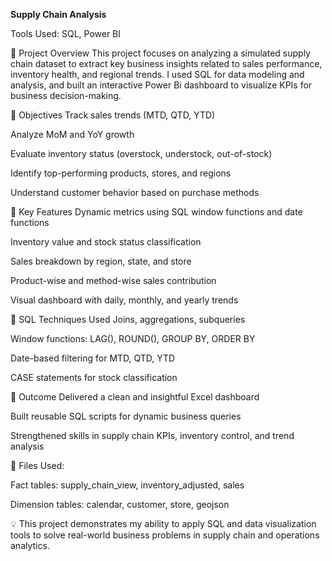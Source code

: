 **Supply Chain Analysis**


Tools Used: SQL, Power BI 

🔹 Project Overview
This project focuses on analyzing a simulated supply chain dataset to extract key business insights related to sales performance, inventory health, and regional trends. I used SQL for data modeling and analysis, and built an interactive Power Bi dashboard to visualize KPIs for business decision-making.

🔹 Objectives
Track sales trends (MTD, QTD, YTD)

Analyze MoM and YoY growth

Evaluate inventory status (overstock, understock, out-of-stock)

Identify top-performing products, stores, and regions

Understand customer behavior based on purchase methods

🔹 Key Features
Dynamic metrics using SQL window functions and date functions

Inventory value and stock status classification

Sales breakdown by region, state, and store

Product-wise and method-wise sales contribution

Visual dashboard with daily, monthly, and yearly trends

🔹 SQL Techniques Used
Joins, aggregations, subqueries

Window functions: LAG(), ROUND(), GROUP BY, ORDER BY

Date-based filtering for MTD, QTD, YTD

CASE statements for stock classification

🔹 Outcome
Delivered a clean and insightful Excel dashboard

Built reusable SQL scripts for dynamic business queries

Strengthened skills in supply chain KPIs, inventory control, and trend analysis

📁 Files Used:

Fact tables: supply_chain_view, inventory_adjusted, sales

Dimension tables: calendar, customer, store, geojson

💡 This project demonstrates my ability to apply SQL and data visualization tools to solve real-world business problems in supply chain and operations analytics.
